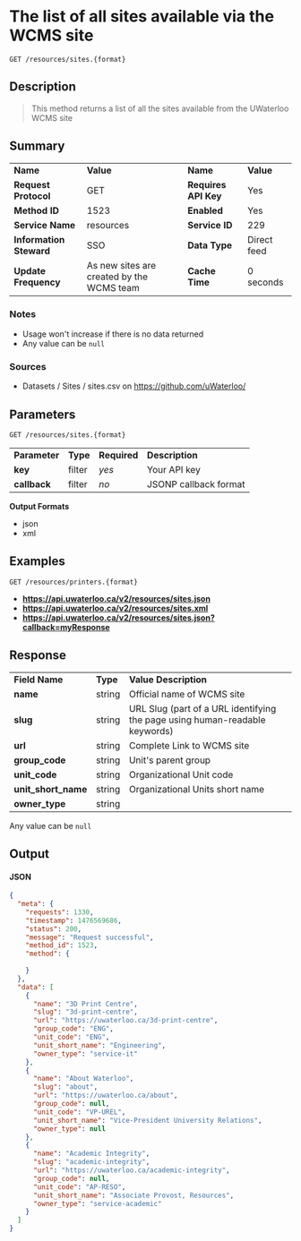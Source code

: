 # The list of all sites available via the WCMS site

```
GET /resources/sites.{format}
```

## Description

> This method returns a list of all the sites available from the UWaterloo WCMS site

## Summary

<table>
  <tr>
    <td><b>Name</b></td>
    <td><b>Value</b></td>
    <td><b><b>Name</b></b></td>
    <td><b>Value</b></td>
  </tr>
  <tr>
    <td><b>Request Protocol</b></td>
    <td>GET</td>
    <td><b>Requires API Key</b></td>
    <td>Yes</td>
  </tr>
  <tr>
    <td><b>Method ID</b></td>
    <td>1523</td>
    <td><b>Enabled</b></td>
    <td>Yes</td>
  </tr>
  <tr>
    <td><b>Service Name</b></td>
    <td>resources</td>
    <td><b>Service ID</b></td>
    <td>229</td>
  </tr>
  <tr>
    <td><b>Information Steward</b></td>
    <td>SSO</td>
    <td><b>Data Type</b></td>
    <td>Direct feed</td>
  </tr>
  <tr>
    <td><b>Update Frequency</b></td>
    <td>As new sites are created by the WCMS team</td>
    <td><b>Cache Time</b></td>
    <td>0 seconds</td>
  </tr>
</table>


### Notes

- Usage won't increase if there is no data returned
- Any value can be `null`


### Sources

- Datasets / Sites / sites.csv on https://github.com/uWaterloo/


## Parameters

```
GET /resources/sites.{format}
```

<table>
  <tr>
    <td><b>Parameter</b></td>
    <td><b>Type</b></td>
    <td><b><b>Required</b></b></td>
    <td><b>Description</b></td>
  </tr>
  <tr>
    <td><b>key</b></td>
    <td>filter</td>
    <td><i>yes</i></td>
    <td>Your API key</td>
  </tr>
  <tr>
    <td><b>callback</b></td>
    <td>filter</td>
    <td><i>no</i></td>
    <td>JSONP callback format</td>
  </tr>
</table>

**Output Formats**

- json
- xml


## Examples

```
GET /resources/printers.{format}
```

- **https://api.uwaterloo.ca/v2/resources/sites.json**
- **https://api.uwaterloo.ca/v2/resources/sites.xml**
- **https://api.uwaterloo.ca/v2/resources/sites.json?callback=myResponse**


## Response

<table>
  <tr>
    <td><b>Field Name</b></td>
    <td><b>Type</b></td>
    <td><b>Value Description</b></td>
  </tr>
  <tr>
    <td><b>name</b></td>
    <td>string</td>
    <td>Official name of WCMS site</td>
  </tr>
  <tr>
    <td><b>slug</b></td>
    <td>string</td>
    <td>URL Slug (part of a URL identifying the page using human-readable keywords)</td>
  </tr>
  <tr>
    <td><b>url</b></td>
    <td>string</td>
    <td>Complete Link to WCMS site</td>
  </tr>
  <tr>
    <td><b>group_code</b></td>
    <td>string</td>
    <td>Unit's parent group</td>
  </tr>
  <tr>
    <td><b>unit_code</b></td>
    <td>string</td>
    <td>Organizational Unit code</td>
  </tr>
  <tr>
    <td><b>unit_short_name</b></td>
    <td>string</td>
    <td>Organizational Units short name</td>
  </tr>
  <tr>
    <td><b>owner_type</b></td>
    <td>string</td>
    <td></td>
  </tr>
</table>


Any value can be `null`


## Output

#### JSON

```json
{
  "meta": {
    "requests": 1330,
    "timestamp": 1476569686,
    "status": 200,
    "message": "Request successful",
    "method_id": 1523,
    "method": {
      
    }
  },
  "data": [
    {
      "name": "3D Print Centre",
      "slug": "3d-print-centre",
      "url": "https://uwaterloo.ca/3d-print-centre",
      "group_code": "ENG",
      "unit_code": "ENG",
      "unit_short_name": "Engineering",
      "owner_type": "service-it"
    },
    {
      "name": "About Waterloo",
      "slug": "about",
      "url": "https://uwaterloo.ca/about",
      "group_code": null,
      "unit_code": "VP-UREL",
      "unit_short_name": "Vice-President University Relations",
      "owner_type": null
    },
    {
      "name": "Academic Integrity",
      "slug": "academic-integrity",
      "url": "https://uwaterloo.ca/academic-integrity",
      "group_code": null,
      "unit_code": "AP-RESO",
      "unit_short_name": "Associate Provost, Resources",
      "owner_type": "service-academic"
    }
  ]
}
```

